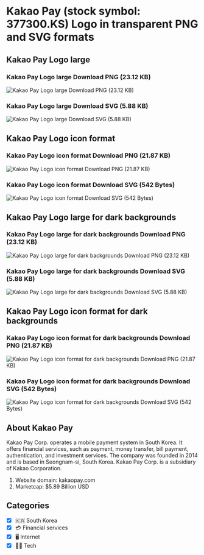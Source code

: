 # Kakao Pay (stock symbol: 377300.KS) Logo in transparent PNG and SVG formats

## Kakao Pay Logo large

### Kakao Pay Logo large Download PNG (23.12 KB)

![Kakao Pay Logo large Download PNG (23.12 KB)](/img/orig/377300.KS_BIG-3c613f29.png)

### Kakao Pay Logo large Download SVG (5.88 KB)

![Kakao Pay Logo large Download SVG (5.88 KB)](/img/orig/377300.KS_BIG-1fc632f1.svg)

## Kakao Pay Logo icon format

### Kakao Pay Logo icon format Download PNG (21.87 KB)

![Kakao Pay Logo icon format Download PNG (21.87 KB)](/img/orig/377300.KS-b7d6d674.png)

### Kakao Pay Logo icon format Download SVG (542 Bytes)

![Kakao Pay Logo icon format Download SVG (542 Bytes)](/img/orig/377300.KS-84223c7f.svg)

## Kakao Pay Logo large for dark backgrounds

### Kakao Pay Logo large for dark backgrounds Download PNG (23.12 KB)

![Kakao Pay Logo large for dark backgrounds Download PNG (23.12 KB)](/img/orig/377300.KS_BIG.D-dd295d3c.png)

### Kakao Pay Logo large for dark backgrounds Download SVG (5.88 KB)

![Kakao Pay Logo large for dark backgrounds Download SVG (5.88 KB)](/img/orig/377300.KS_BIG.D-d83628a0.svg)

## Kakao Pay Logo icon format for dark backgrounds

### Kakao Pay Logo icon format for dark backgrounds Download PNG (21.87 KB)

![Kakao Pay Logo icon format for dark backgrounds Download PNG (21.87 KB)](/img/orig/377300.KS.D-77628636.png)

### Kakao Pay Logo icon format for dark backgrounds Download SVG (542 Bytes)

![Kakao Pay Logo icon format for dark backgrounds Download SVG (542 Bytes)](/img/orig/377300.KS.D-cda01794.svg)

## About Kakao Pay

Kakao Pay Corp. operates a mobile payment system in South Korea. It offers financial services, such as payment, money transfer, bill payment, authentication, and investment services. The company was founded in 2014 and is based in Seongnam-si, South Korea. Kakao Pay Corp. is a subsidiary of Kakao Corporation.

1. Website domain: kakaopay.com
2. Marketcap: $5.89 Billion USD


## Categories
- [x] 🇰🇷 South Korea
- [x] 💳 Financial services
- [x] 🖥️ Internet
- [x] 👩‍💻 Tech
